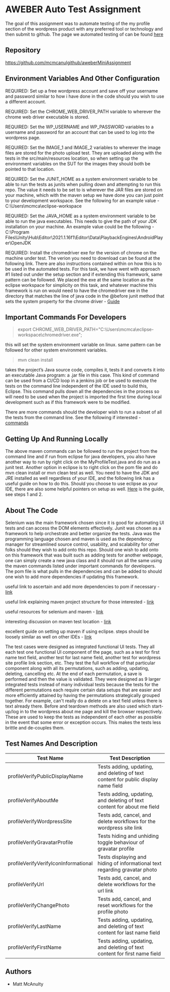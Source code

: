 # AWEBER Auto Test Assignment

The goal of this assignment was to automate testing of the my profile section of the wordpress product with any preferred tool or technology and then submit to github. The page we automated testing of can be found [here](https://wordpress.com/me)

## Repository

https://github.com/mcmcanulgithub/aweberMiniAssignment

## Environment Variables And Other Configuration

REQUIRED: Set up a free wordpress account and save off your username and password similar to how i have done in the code should you wish to use a different account.

REQUIRED: Set the CHROME_WEB_DRIVER_PATH variable to wherever the chrome web driver executable is stored.

REQUIRED: Set the WP_USERNAME and WP_PASSWORD variables to a username and password for an account that can be used to log into the wordpress page.

REQUIRED: Set the IMAGE_1 and IMAGE_2 variables to wherever the image files are stored for the photo upload test. They are uploaded along with the tests in the src/main/resources location, so  when setting up the environment variables on the SUT for the images they should both be pointed to that location.

REQUIRED: Set the JUNIT_HOME as a system environment variable to be able to run the tests as junits when pulling down and attempting to run this repo. The value it needs to be set to is wherever the JAR files are stored on your machine, which with the maven setup we have done you can just point to your development workspace. See the following for an example value - C:\Users\mcmca\eclipse-workspace

REQUIRED: Set the JAVA_HOME as a system environment variable to be able to run the java executables. This needs to give the path of your JDK installation on your machine. An example value could be the following - C:\Program Files\Unity\Hub\Editor\2021.1.16f1\Editor\Data\PlaybackEngines\AndroidPlayer\OpenJDK 

REQUIRED: Install the chromedriver exe for the version of chrome on the machine under test. The verion you need to download can be found at the following link. There are also instructions contained within on how this is to be used in the automated tests. For this task, we have went with approach #1 listed out under the setup section and if extending this framework, same pattern can be followed. We placed the exe at the same location as the eclipse workspace for simplicity on this task, and whatever machine this framework is run on would need to have the chromedriver exe in the directory that matches the line of java code in the @before junit method that sets the system property for the chrome driver - [Guide](https://chromedriver.chromium.org/getting-started)

## Important Commands For Developers

> export CHROME_WEB_DRIVER_PATH="C:\\Users\\mcmca\\eclipse-workspace\\chromedriver.exe";

this will set the system environment variable on linux. same pattern can be followed for other system environment variables.

> mvn clean install

takes the project’s Java source code, compiles it, tests it and converts it into an executable Java program: a .jar file in this case. This kind of command can be used from a CI/CD loop in a jenkins job or be used to execute the tests on the command line independent of the IDE used to build this, Eclipse. This command pulls down all the dependencies in the process so will need to be used when the project is imported the first time during local development such as if this framework were to be modified.

There are more commands should the developer wish to run a subset of all the tests from the command line. See the following if interested - [commands](https://www.baeldung.com/junit-run-from-command-line)

## Getting Up And Running Locally

The above maven commands can be followed to run the project from the command line and if run from eclipse for java developers, you also have another way to run by right click on the MyProfileTest.java and do run as a junit test. Another option in eclipse is to right click on the pom file and do mvn clean install or mvn clean test as well. You need to have the JDK and JRE installed as well regardless of your IDE, and the following link has a useful guide on how to do this. Should you choose to use eclipse as your IDE, there are also some helpful pointers on setup as well. [Here](https://www.guru99.com/installing-selenium-webdriver.html) is the guide, see steps 1 and 2.

## About The Code

Selenium was the main framework chosen since it is good for automating UI tests and can access the DOM elements effectively. Junit was chosen as a framework to help orchestrate and better organize the tests. Java was the programming language chosen and maven is used as the dependency manager for streamlined source control, usability, and scalability for other folks should they wish to add onto this repo. Should one wish to add onto on this framework that was built such as adding tests for another webpage, one can simply create a new java class and it should run all the same using the maven commands listed under important commands for developers. The pom file is what pulls in the dependencies and can be added to should one wish to add more dependencies if updating this framework. 

useful link to ascertain and add more dependencies to pom if necessary - [link](https://mvnrepository.com/artifact/org.openqa.selenium/selenium/0.8.0)

useful link explaining maven project structure for those interested - [link](https://maven.apache.org/guides/introduction/introduction-to-the-standard-directory-layout.html)

useful resources for selenium and maven - [link](https://stackoverflow.com/questions/16934566/for-selenium-webdriver-maven-and-initial-pom-xml-configuration)

interesting discussion on maven test location - [link](https://intellij-support.jetbrains.com/hc/en-us/community/posts/206850895-Classpath-in-run-configurations-source-root-vs-test-source-root)

excellent guide on setting up maven if using eclipse. steps should be loosely similar as well on other IDEs - [link](https://www.vogella.com/tutorials/EclipseMaven/article.html)

The test cases were designed as integrated functional UI tests. They all each test one functional UI component of the page, such as a test for first name text field, another test for last name field, another test for wordpress site profile link section, etc. They test the full workflow of that particular component along with all its permutations, such as adding, updating, deleting, cancelling etc. At the end of each permutation, a save is performed and then the value is validated. They were designed as 9 larger integrated tests instead of many individual tests because the tests for the different permutations each require certain data setups that are easier and more efficiently attained by having the permutations strategically grouped together. For example, can't really do a delete on a text field unless there is text already there. Before and teardown methods are also used which start-up/log in to the wordpress about me page and kill the browser respectively. These are used to keep the tests as independent of each other as possible in the event that some error or exception occurs. This makes the tests less brittle and de-couples them. 

## Test Names And Description
|Test Name                      | Test Description                                                 |
|-------------------------------|------------------------------------------------------------------|
|profileVerifyPublicDisplayName | Tests adding, updating, and deleting of text content for public display name field |
|profileVerifyAboutMe           | Tests adding, updating, and deleting of text content for about me field |
|profileVerifyWordpressSite     | Tests add, cancel, and delete workflows for the wordpress site link |
|profileVerifyGravatarProfile   | Tests hiding and unhiding toggle behaviour of gravatar profile |
|profileVerifyVerifyIconInformational | Tests displaying and hiding of informational text regarding gravatar photo |
|profileVerifyUrl               | Tests add, cancel, and delete workflows for the url link |
|profileVerifyChangePhoto       | Tests add, cancel, and reset workflows for the profile photo |
|profileVerifyLastName          | Tests adding, updating, and deleting of text content for last name field |
|profileVerifyFirstName         | Tests adding, updating, and deleting of text content for first name field |

## Authors

* Matt McAnulty
